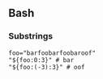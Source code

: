 ## Bash

### Substrings
    foo="barfoobarfoobaroof"
    "${foo:0:3}" # bar
    "${foo:(-3):3}" # oof
